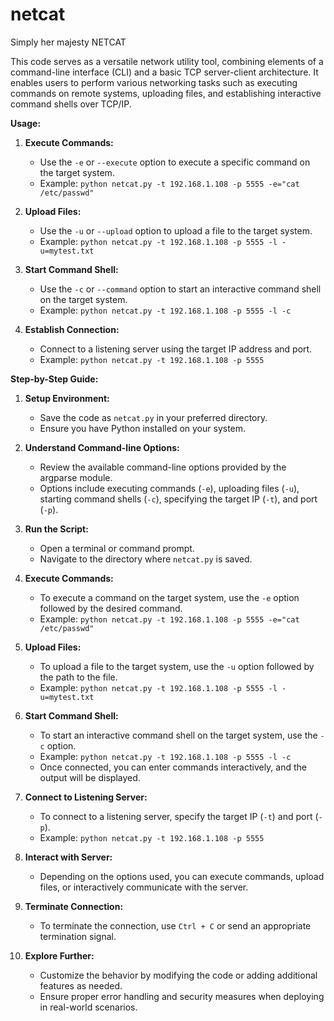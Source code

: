 # netcat
Simply her majesty NETCAT

This code serves as a versatile network utility tool, combining elements of a command-line interface (CLI) and a basic TCP server-client architecture. It enables users to perform various networking tasks such as executing commands on remote systems, uploading files, and establishing interactive command shells over TCP/IP.

**Usage:**

1. **Execute Commands:**
   - Use the `-e` or `--execute` option to execute a specific command on the target system.
   - Example: `python netcat.py -t 192.168.1.108 -p 5555 -e="cat /etc/passwd"`

2. **Upload Files:**
   - Use the `-u` or `--upload` option to upload a file to the target system.
   - Example: `python netcat.py -t 192.168.1.108 -p 5555 -l -u=mytest.txt`

3. **Start Command Shell:**
   - Use the `-c` or `--command` option to start an interactive command shell on the target system.
   - Example: `python netcat.py -t 192.168.1.108 -p 5555 -l -c`

4. **Establish Connection:**
   - Connect to a listening server using the target IP address and port.
   - Example: `python netcat.py -t 192.168.1.108 -p 5555`

**Step-by-Step Guide:**

1. **Setup Environment:**
   - Save the code as `netcat.py` in your preferred directory.
   - Ensure you have Python installed on your system.

2. **Understand Command-line Options:**
   - Review the available command-line options provided by the argparse module.
   - Options include executing commands (`-e`), uploading files (`-u`), starting command shells (`-c`), specifying the target IP (`-t`), and port (`-p`).

3. **Run the Script:**
   - Open a terminal or command prompt.
   - Navigate to the directory where `netcat.py` is saved.

4. **Execute Commands:**
   - To execute a command on the target system, use the `-e` option followed by the desired command.
   - Example: `python netcat.py -t 192.168.1.108 -p 5555 -e="cat /etc/passwd"`

5. **Upload Files:**
   - To upload a file to the target system, use the `-u` option followed by the path to the file.
   - Example: `python netcat.py -t 192.168.1.108 -p 5555 -l -u=mytest.txt`

6. **Start Command Shell:**
   - To start an interactive command shell on the target system, use the `-c` option.
   - Example: `python netcat.py -t 192.168.1.108 -p 5555 -l -c`
   - Once connected, you can enter commands interactively, and the output will be displayed.

7. **Connect to Listening Server:**
   - To connect to a listening server, specify the target IP (`-t`) and port (`-p`).
   - Example: `python netcat.py -t 192.168.1.108 -p 5555`

8. **Interact with Server:**
   - Depending on the options used, you can execute commands, upload files, or interactively communicate with the server.

9. **Terminate Connection:**
   - To terminate the connection, use `Ctrl + C` or send an appropriate termination signal.

10. **Explore Further:**
    - Customize the behavior by modifying the code or adding additional features as needed.
    - Ensure proper error handling and security measures when deploying in real-world scenarios.
